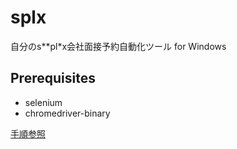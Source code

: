 # splx

自分のs**pl*x会社面接予約自動化ツール for Windows

## Prerequisites
- selenium
- chromedriver-binary

[手順参照](https://qiita.com/hanzawak/items/2ab4d2a333d6be6ac760)
